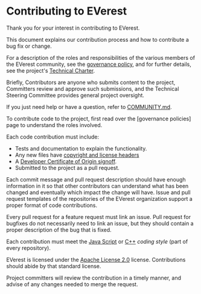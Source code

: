 # Contributing to EVerest

Thank you for your interest in contributing to EVerest.

This document explains our contribution process and how to contribute a bug fix
or change.

For a description of the roles and responsibilities of the various members of
the EVerest community, see the [governance policy], and for further details,
see the project's [Technical Charter].

Briefly, Contributors are anyone who submits content to the project, Committers
review and approve such submissions, and the Technical Steering Committee
provides general project oversight.

If you just need help or have a question, refer to
[COMMUNITY.md](COMMUNITY.md).

To contribute code to the project, first read over the [governance policies]
page to understand the roles involved.

Each code contribution must include:

* Tests and documentation to explain the functionality.
* Any new files have [copyright and license headers]
* A [Developer Certificate of Origin signoff].
* Submitted to the project as a pull request.

Each commit message and pull request description should have enough information
in it so that other contributors can understand what has been changed and
eventually which impact the change will have. Issue and pull request templates
of the repositories of the EVerest organization support a proper format
of code contributions.

Every pull request for a feature request must link an issue. Pull request for
bugfixes do not necessarily need to link an issue, but they should contain a
proper description of the bug that is fixed.

Each contribution must meet the [Java Script](.eslintrc.json) or
[C++](.clang-format) *coding style* (part of every repository).

EVerest is licensed under the [Apache License 2.0](LICENSE.md) license.
Contributions should abide by that standard license.

Project committers will review the contribution in a timely manner, and advise
of any changes needed to merge the request.

[governance policy]: GOVERNANCE.md
[Technical Charter]: tsc/CHARTER.md
[copyright and license headers]: https://github.com/lf-energy/tac/blob/main/process/contribution_guidelines.md#license
[Developer Certificate of Origin signoff]: https://github.com/lf-energy/tac/blob/main/process/contribution_guidelines.md#contribution-sign-off